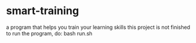 # smart-training
a program that helps you train your learning skills
this project is not finished
to run the program, do:
bash run.sh
